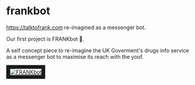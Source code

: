 # frankbot
<https://talktofrank.com> re-imagined as a messenger bot.

Our first project is FRANKbot 🤖.

A self concept piece to re-imagine the UK Goverment's drugs info service as a messenger bot to maximise its reach with the yoof.

<a href="http://www.youtube.com/watch?feature=player_embedded&v=TrVpYnV_7ik" target="_blank">
  <img src="http://img.youtube.com/vi/TrVpYnV_7ik/0.jpg" alt="FRANKbot" border="10" />
</a>
